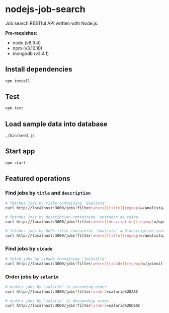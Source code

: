 # nodejs-job-search
Job search RESTful API written with Node.js.

**Pre-requisites:**
- node (v6.9.4)
- npm (v3.10.10)
- mongodb (v3.4.1)

## Install dependencies
```bash
npm install
```

## Test
```bash
npm test
```

## Load sample data into database
```bash
./bin/seed.js
```

## Start app
```bash
npm start
```

## Featured operations
### Find jobs by `title` and `description`
```bash
# fetches jobs by title containing 'analista'
curl http://localhost:3000/jobs?filter[where][title][regexp]=/analista/i

# fetches jobs by description containing 'operador de caixa'
curl http://localhost:3000/jobs?filter[where][description][regexp]=/operador%20de%20caixa/i

# fetches jobs by both title containint 'analista' and description containint 'operador de caixa'
curl http://localhost:3000/jobs?filter[where][title][regexp]=/analista/i&filter[where][description][regexp]=/operador%20de%20caixa/i
```

### Find jobs by `cidade`
```bash
# fetch jobs by cidade containing 'joinville'
curl http://localhost:3000/jobs?filter[where][cidade][regexp]=/joinville/i
```

### Order jobs by `salario`
```bash
# orders jobs by 'salario' in ascending order
curl http://localhost:3000/jobs?filter[order]=salario%20ASC

# orders jobs by 'salario' in descending order
curl http://localhost:3000/jobs?filter[order]=salario%20DESC
```
